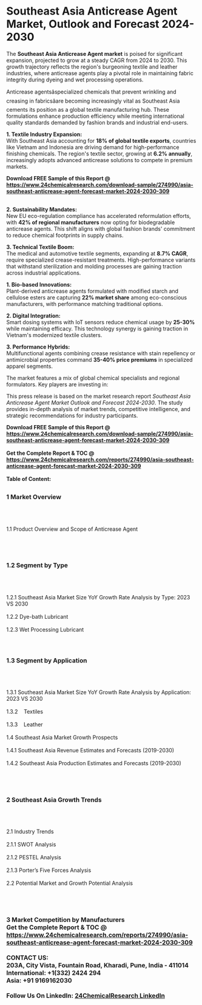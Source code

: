 <h1>Southeast Asia Anticrease Agent Market, Outlook and Forecast 2024-2030</h1><p>The <strong>Southeast Asia Anticrease Agent market</strong> is poised for significant expansion, projected to grow at a steady CAGR from 2024 to 2030. This growth trajectory reflects the region's burgeoning textile and leather industries, where anticrease agents play a pivotal role in maintaining fabric integrity during dyeing and wet processing operations.</p><p>Anticrease agentsâspecialized chemicals that prevent wrinkling and creasing in fabricsâare becoming increasingly vital as Southeast Asia cements its position as a global textile manufacturing hub. These formulations enhance production efficiency while meeting international quality standards demanded by fashion brands and industrial end-users.</p><p><strong>1. Textile Industry Expansion:</strong><br>
With Southeast Asia accounting for <strong>18% of global textile exports</strong>, countries like Vietnam and Indonesia are driving demand for high-performance finishing chemicals. The region's textile sector, growing at <strong>6.2% annually</strong>, increasingly adopts advanced anticrease solutions to compete in premium markets.</p><div><b>Download FREE Sample of this Report @ 
            <a href="https://www.24chemicalresearch.com/download-sample/274990/asia-southeast-anticrease-agent-forecast-market-2024-2030-309">
            https://www.24chemicalresearch.com/download-sample/274990/asia-southeast-anticrease-agent-forecast-market-2024-2030-309</a></b></div><br><p><strong>2. Sustainability Mandates:</strong><br>
New EU eco-regulation compliance has accelerated reformulation efforts, with <strong>42% of regional manufacturers</strong> now opting for biodegradable anticrease agents. This shift aligns with global fashion brands' commitment to reduce chemical footprints in supply chains.</p><p><strong>3. Technical Textile Boom:</strong><br>
The medical and automotive textile segments, expanding at <strong>8.7% CAGR</strong>, require specialized crease-resistant treatments. High-performance variants that withstand sterilization and molding processes are gaining traction across industrial applications.</p><p><strong>1. Bio-based Innovations:</strong><br>
Plant-derived anticrease agents formulated with modified starch and cellulose esters are capturing <strong>22% market share</strong> among eco-conscious manufacturers, with performance matching traditional options.</p><p><strong>2. Digital Integration:</strong><br>
Smart dosing systems with IoT sensors reduce chemical usage by <strong>25-30%</strong> while maintaining efficacy. This technology synergy is gaining traction in Vietnam's modernized textile clusters.</p><p><strong>3. Performance Hybrids:</strong><br>
Multifunctional agents combining crease resistance with stain repellency or antimicrobial properties command <strong>35-40% price premiums</strong> in specialized apparel segments.</p><p>The market features a mix of global chemical specialists and regional formulators. Key players are investing in:</p><p>This press release is based on the market research report <em>Southeast Asia Anticrease Agent Market Outlook and Forecast 2024-2030</em>. The study provides in-depth analysis of market trends, competitive intelligence, and strategic recommendations for industry participants.</p><div><b>Download FREE Sample of this Report @ 
            <a href="https://www.24chemicalresearch.com/download-sample/274990/asia-southeast-anticrease-agent-forecast-market-2024-2030-309">
            https://www.24chemicalresearch.com/download-sample/274990/asia-southeast-anticrease-agent-forecast-market-2024-2030-309</a></b></div><br><div><b>Get the Complete Report & TOC @ 
            <a href="https://www.24chemicalresearch.com/reports/274990/asia-southeast-anticrease-agent-forecast-market-2024-2030-309">
            https://www.24chemicalresearch.com/reports/274990/asia-southeast-anticrease-agent-forecast-market-2024-2030-309</a></b></div><br>
            <b>Table of Content:</b><p><h2><span style="font-size:16px"><strong>1 Market Overview&nbsp;&nbsp; &nbsp;</strong></span></h2><br />
<br />
<p>1.1 Product Overview and Scope of Anticrease Agent&nbsp;</p><br />
<br />
<h2><strong><span style="font-size:16px">1.2 Segment by Type&nbsp;&nbsp; &nbsp;</span></strong></h2><br />
<br />
<p>1.2.1 Southeast Asia Market Size YoY Growth Rate Analysis by Type: 2023 VS 2030&nbsp;&nbsp; &nbsp;<br /><br />
1.2.2 Dye-bath Lubricant&nbsp;&nbsp; &nbsp;<br /><br />
1.2.3 Wet Processing Lubricant<br /><br />
<br />
<h2><span style="font-size:16px"><strong>1.3 Segment by Application&nbsp;&nbsp;</strong></span></h2><br />
<br />
<p>1.3.1 Southeast Asia Market Size YoY Growth Rate Analysis by Application: 2023 VS 2030&nbsp;&nbsp; &nbsp;<br /><br />
1.3.2&nbsp;&nbsp; &nbsp;Textiles<br /><br />
1.3.3&nbsp;&nbsp; &nbsp;Leather<br /><br />
1.4 Southeast Asia Market Growth Prospects&nbsp;&nbsp; &nbsp;<br /><br />
1.4.1 Southeast Asia Revenue Estimates and Forecasts (2019-2030)&nbsp;&nbsp; &nbsp;<br /><br />
1.4.2 Southeast Asia Production Estimates and Forecasts (2019-2030)&nbsp;&nbsp;</p><br />
<br />
<h2><span style="font-size:16px"><strong>2 Southeast Asia Growth Trends&nbsp;&nbsp; &nbsp;</strong></span></h2><br />
<br />
<p>2.1 Industry Trends&nbsp;&nbsp; &nbsp;<br /><br />
2.1.1 SWOT Analysis&nbsp;&nbsp; &nbsp;<br /><br />
2.1.2 PESTEL Analysis&nbsp;&nbsp; &nbsp;<br /><br />
2.1.3 Porter&rsquo;s Five Forces Analysis&nbsp;&nbsp; &nbsp;<br /><br />
2.2 Potential Market and Growth Potential Analysis&nbsp;&nbsp; &nbsp;</p><br />
<br />
<h2><span style="font-size:16px"><strong>3 Market Competition by Manufacturers&nbsp;&nbsp; </strong> </sp</p><div><b>Get the Complete Report & TOC @ 
            <a href="https://www.24chemicalresearch.com/reports/274990/asia-southeast-anticrease-agent-forecast-market-2024-2030-309">
            https://www.24chemicalresearch.com/reports/274990/asia-southeast-anticrease-agent-forecast-market-2024-2030-309</a></b></div><br><b>CONTACT US:</b><br>
            203A, City Vista, Fountain Road, Kharadi, Pune, India - 411014<br>
            International: +1(332) 2424 294<br>
            Asia: +91 9169162030 <br><br>
            Follow Us On LinkedIn: <a href="https://www.linkedin.com/company/24chemicalresearch/">24ChemicalResearch LinkedIn</a>